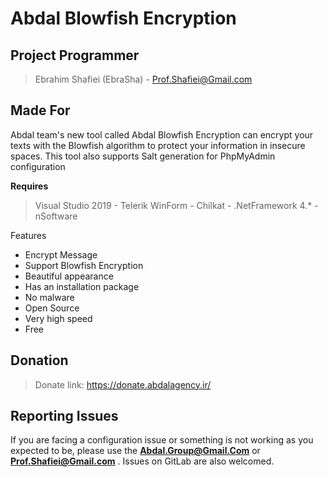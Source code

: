 # Abdal Blowfish Encryption

## Project Programmer
> Ebrahim Shafiei (EbraSha) - Prof.Shafiei@Gmail.com

## Made For 

Abdal team's new tool called Abdal Blowfish Encryption can encrypt your texts with the Blowfish algorithm to protect your information in insecure spaces. This tool also supports Salt generation for PhpMyAdmin configuration

**Requires**
> Visual Studio 2019 - Telerik WinForm - Chilkat - .NetFramework 4.* - nSoftware
>


Features

- Encrypt Message
- Support Blowfish Encryption
- Beautiful appearance
- Has an installation package
- No malware
- Open Source
- Very high speed
- Free

## Donation 
> Donate link: https://donate.abdalagency.ir/ 



## Reporting Issues

If you are facing a configuration issue or something is not working as you expected to be, please use the **Abdal.Group@Gmail.Com** or **Prof.Shafiei@Gmail.com** . Issues on GitLab are also welcomed.